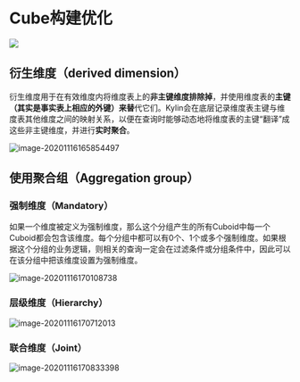 # Cube构建优化

![](https://raw.githubusercontent.com/privking/king-note-images/master/img/note/image-20201116170907191-1605517747-b23846.png)

## 衍生维度（derived dimension）

衍生维度用于在有效维度内将维度表上的**非主键维度排除掉**，并使用维度表的**主键（其实是事实表上相应的外键）来替**代它们。Kylin会在底层记录维度表主键与维度表其他维度之间的映射关系，以便在查询时能够动态地将维度表的主键“翻译”成这些非主键维度，并进行**实时聚合**。

![image-20201116165854497](https://raw.githubusercontent.com/privking/king-note-images/master/img/note/image-20201116165854497-1605517134-304a63.png)

## 使用聚合组（Aggregation group）

### 强制维度（Mandatory）

如果一个维度被定义为强制维度，那么这个分组产生的所有Cuboid中每一个Cuboid都会包含该维度。每个分组中都可以有0个、1个或多个强制维度。如果根据这个分组的业务逻辑，则相关的查询一定会在过滤条件或分组条件中，因此可以在该分组中把该维度设置为强制维度。

![image-20201116170108738](https://raw.githubusercontent.com/privking/king-note-images/master/img/note/image-20201116170108738-1605517268-571c1d.png)

### 层级维度（Hierarchy）

![image-20201116170712013](https://raw.githubusercontent.com/privking/king-note-images/master/img/note/image-20201116170712013-1605517632-294086.png)

### 联合维度（Joint）

![image-20201116170833398](https://raw.githubusercontent.com/privking/king-note-images/master/img/note/image-20201116170833398-1605517713-37c8a0.png)